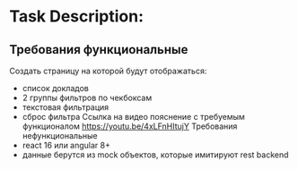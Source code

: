# Task Description:

## Требования функциональные
Создать страницу на которой будут отображаться:
- список докладов
- 2 группы фильтров по чекбоксам
- текстовая фильтрация
- сброс фильтра
Ссылка на видео пояснение с требуемым функционалом
https://youtu.be/4xLFnHItujY
Требования нефункциональные
- react 16 или angular 8+
- данные берутся из mock объектов, которые имитируют
rest backend 
